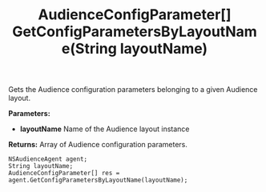 ﻿---
uid: crmscript_ref_NSAudienceAgent_GetConfigParametersByLayoutName
title: AudienceConfigParameter[] GetConfigParametersByLayoutName(String layoutName)
intellisense: NSAudienceAgent.GetConfigParametersByLayoutName
keywords: NSAudienceAgent, GetConfigParametersByLayoutName
so.topic: reference
---

Gets the Audience configuration parameters belonging to a given Audience layout.

**Parameters:**
 - **layoutName** Name of the Audience layout instance

**Returns:** Array of Audience configuration parameters.

```crmscript
NSAudienceAgent agent;
String layoutName;
AudienceConfigParameter[] res = agent.GetConfigParametersByLayoutName(layoutName);
```


